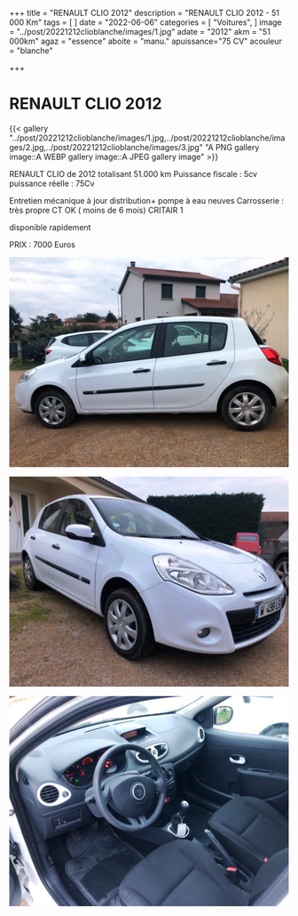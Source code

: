 +++
title = "RENAULT CLIO 2012"
description = "RENAULT CLIO 2012 - 51 000 Km"
tags = [
]
date = "2022-06-06"
categories = [
    "Voitures",
]
image = "../post/20221212clioblanche/images/1.jpg"
adate = "2012"
akm = "51 000km"
agaz = "essence"
aboite = "manu."
apuissance="75 CV"
acouleur = "blanche"

+++

# RENAULT CLIO 2012

{{< gallery "../post/20221212clioblanche/images/1.jpg,../post/20221212clioblanche/images/2.jpg,../post/20221212clioblanche/images/3.jpg" "A PNG gallery image::A WEBP gallery image::A JPEG gallery image" >}}


RENAULT CLIO  de 2012 totalisant 51.000 km
Puissance fiscale : 5cv
puissance réelle : 75Cv



Entretien mécanique à jour 
distribution+ pompe à eau neuves
Carrosserie : très propre
CT OK ( moins de 6 mois)
CRITAIR 1


disponible rapidement

PRIX : 7000 Euros


<!-- more -->


![](images/1.jpg)

![](images/2.jpg)

![](images/3.jpg)

